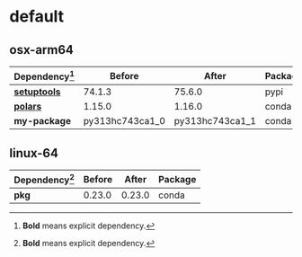 # default

## osx-arm64

|Dependency[^1]|Before|After|Package|
|-|-|-|-|
|[**setuptools**](https://pypi.org/project/setuptools)|74.1.3|75.6.0|pypi|
|[**polars**](https://prefix.dev/channels/conda-forge/packages/polars)|1.15.0|1.16.0|conda|
|**my-package**|py313hc743ca1_0|py313hc743ca1_1|conda|

## linux-64

|Dependency[^1]|Before|After|Package|
|-|-|-|-|
|**pkg**|0.23.0|0.23.0|conda|

[^1]: **Bold** means explicit dependency.
[^2]: Dependency got downgraded.

